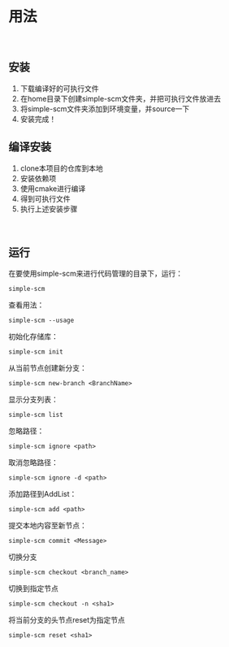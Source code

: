 # 用法

&nbsp;

## 安装

1. 下载编译好的可执行文件
2. 在home目录下创建simple-scm文件夹，并把可执行文件放进去
3. 将simple-scm文件夹添加到环境变量，并source一下
4. 安装完成！



## 编译安装

1. clone本项目的仓库到本地
2. 安装依赖项
3. 使用cmake进行编译
4. 得到可执行文件
5. 执行上述安装步骤

&nbsp;

## 运行

在要使用simple-scm来进行代码管理的目录下，运行：

```
simple-scm
```

查看用法：

```
simple-scm --usage
```

初始化存储库：

```
simple-scm init
```

从当前节点创建新分支：

```
simple-scm new-branch <BranchName>
```

显示分支列表：

```
simple-scm list
```

忽略路径：

```
simple-scm ignore <path>
```

取消忽略路径：

```
simple-scm ignore -d <path>
```

添加路径到AddList：

```
simple-scm add <path>
```


提交本地内容至新节点：

```
simple-scm commit <Message>
```

切换分支

```
simple-scm checkout <branch_name>
```

切换到指定节点

```
simple-scm checkout -n <sha1>
```

将当前分支的头节点reset为指定节点

```
simple-scm reset <sha1>
```

